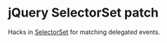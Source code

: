 # jQuery SelectorSet patch

Hacks in [SelectorSet](https://github.com/josh/selector-set) for matching delegated events.
